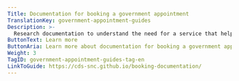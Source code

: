 ```yaml
---
Title: Documentation for booking a government appointment
TranslationKey: government-appointment-guides
Description: >-
  Research documentation to understand the need for a service that helps people book government appointments.
ButtonText: Learn more
ButtonAria: Learn more about documentation for booking a government appointment.
Weight: 3
TagID: government-appointment-guides-tag-en
LinkToGuide: https://cds-snc.github.io/booking-documentation/
---
```


